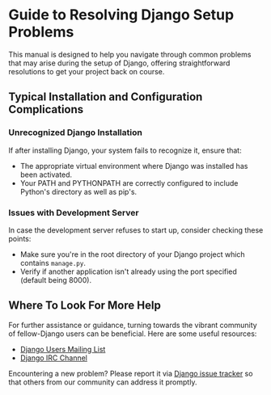 # Guide to Resolving Django Setup Problems

This manual is designed to help you navigate through common problems that may arise during the setup of Django, offering straightforward resolutions to get your project back on course.

## Typical Installation and Configuration Complications

### Unrecognized Django Installation
If after installing Django, your system fails to recognize it, ensure that:
- The appropriate virtual environment where Django was installed has been activated.
- Your PATH and PYTHONPATH are correctly configured to include Python's directory as well as pip's.

### Issues with Development Server 
In case the development server refuses to start up, consider checking these points: 
- Make sure you're in the root directory of your Django project which contains `manage.py`.
- Verify if another application isn't already using the port specified (default being 8000).

## Where To Look For More Help
For further assistance or guidance, turning towards the vibrant community of fellow-Django users can be beneficial. Here are some useful resources:  
- [Django Users Mailing List](https://groups.google.com/forum/#!forum/django-users)
- [Django IRC Channel](https://webchat.freenode.net/?channels=django)

Encountering a new problem? Please report it via [Django issue tracker](https://code.djangoproject.com/) so that others from our community can address it promptly.
